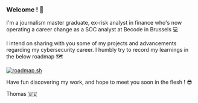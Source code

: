 ### Welcome ! 🌻

I'm a journalism master graduate, ex-risk analyst in finance who's now operating a career change as a SOC analyst at Becode in Brussels 💻

I intend on sharing with you some of my projects and advancements regarding my cybersecurity career. I humbly try to record my learnings in the below roadmap 🗺️

[![roadmap.sh](https://api.roadmap.sh/v1-badge/wide/65f01be8fa39e17708621481?variant=dark)]([https://roadmap.sh](https://roadmap.sh/cyber-security))

Have fun discovering my work, and hope to meet you soon in the flesh ! 😎

Thomas 🇧🇪
